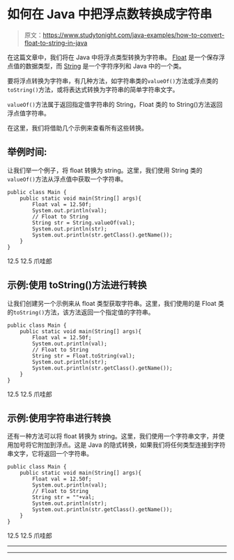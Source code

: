 # 如何在 Java 中把浮点数转换成字符串

> 原文：<https://www.studytonight.com/java-examples/how-to-convert-float-to-string-in-java>

在这篇文章中，我们将在 Java 中将浮点类型转换为字符串。 [Float](https://www.studytonight.com/java/float-class.php) 是一个保存浮点值的数据类型，而 [String](https://www.studytonight.com/java/string-handling-in-java.php) 是一个字符序列和 Java 中的一个类。

要将浮点转换为字符串，有几种方法，如字符串类的`valueOf()`方法或浮点类的`toString()`方法，或将表达式转换为字符串的简单字符串文字。

`valueOf()`方法属于返回指定值字符串的 String，Float 类的 to String()方法返回浮点值字符串。

在这里，我们将借助几个示例来查看所有这些转换。

## 举例时间:

让我们举一个例子，将 float 转换为 string。这里，我们使用 String 类的`valueOf()`方法从浮点值中获取一个字符串。

```
public class Main {
	public static void main(String[] args){
		Float val = 12.50f;
		System.out.println(val);
		// Float to String
		String str = String.valueOf(val);
		System.out.println(str);
		System.out.println(str.getClass().getName());
	}
}
```

12.5
12.5
爪哇郎

## 示例:使用 toString()方法进行转换

让我们创建另一个示例来从 float 类型获取字符串。这里，我们使用的是 Float 类的`toString()`方法，该方法返回一个指定值的字符串。

```
public class Main {
	public static void main(String[] args){
		Float val = 12.50f;
		System.out.println(val);
		// Float to String
		String str = Float.toString(val);
		System.out.println(str);
		System.out.println(str.getClass().getName());
	}
}
```

12.5
12.5
爪哇郎

## 示例:使用字符串进行转换

还有一种方法可以将 float 转换为 string。这里，我们使用一个字符串文字，并使用加号将它附加到浮点。这是 Java 的隐式转换，如果我们将任何类型连接到字符串文字，它将返回一个字符串。

```
public class Main {
	public static void main(String[] args){
		Float val = 12.50f;
		System.out.println(val);
		// Float to String
		String str = ""+val;
		System.out.println(str);
		System.out.println(str.getClass().getName());
	}
}
```

12.5
12.5
爪哇郎

* * *

* * *